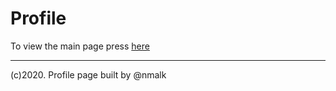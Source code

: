 # Profile
To view the main page press [here](https://github.com/nmalk/Profile/tree/ui-coder/)

----
(c)2020. Profile page built by @nmalk